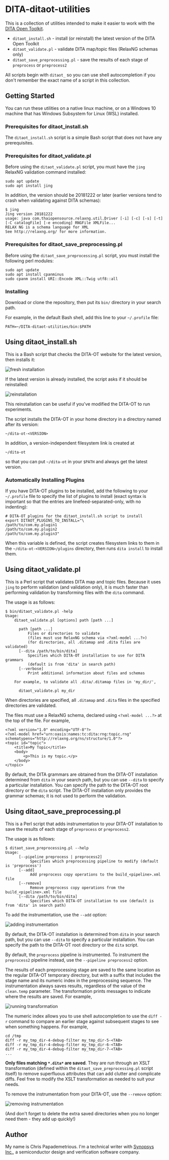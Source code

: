 # DITA-ditaot-utilities

This is a collection of utilities intended to make it easier to work with the [DITA Open Toolkit](https://www.dita-ot.org/).

* `ditaot_install.sh` - install (or reinstall) the latest version of the DITA Open Toolkit
* `ditaot_validate.pl` - validate DITA map/topic files (RelaxNG schemas only)
* `ditaot_save_preprocessing.pl` - save the results of each stage of `preprocess` or `preprocess2`

All scripts begin with `ditaot_` so you can use shell autocompletion if you don't remember the exact name of a script in this collection.

## Getting Started

You can run these utilities on a native linux machine, or on a Windows 10 machine that has Windows Subsystem for Linux (WSL) installed.

### Prerequisites for ditaot_install.sh

The `ditaot_install.sh` script is a simple Bash script that does not have any prerequisites.

### Prerequisites for ditaot_validate.pl

Before using the `ditaot_validate.pl` script, you must have the `jing` RelaxNG validation command installed:

```
sudo apt update
sudo apt install jing
```

In addition, the version should be 20181222 or later (earlier versions tend to crash when validating against DITA schemas):

```
$ jing
Jing version 20181222
usage: java com.thaiopensource.relaxng.util.Driver [-i] [-c] [-s] [-t] [-C catalogFile] [-e encoding] RNGFile XMLFile...
RELAX NG is a schema language for XML
See http://relaxng.org/ for more information.
```

### Prerequisites for ditaot_save_preprocessing.pl

Before using the `ditaot_save_preprocessing.pl` script, you must install the following perl modules:

```
sudo apt update
sudo apt install cpanminus
sudo cpanm install URI::Encode XML::Twig utf8::all
```

### Installing

Download or clone the repository, then put its `bin/` directory in your search path.

For example, in the default Bash shell, add this line to your `~/.profile` file:

```
PATH=~/DITA-ditaot-utilities/bin:$PATH
```

## Using ditaot_install.sh

This is a Bash script that checks the DITA-OT website for the latest version, then installs it:

![fresh installation](svg/ditaot_install_new.svg)

If the latest version is already installed, the script asks if it should be reinstalled:

![reinstallation](svg/ditaot_install_reinstall.svg)

This reinstallation can be useful if you've modified the DITA-OT to run experiments.

The script installs the DITA-OT in your home directory in a directory named after its version:

`~/dita-ot-<VERSION>`

In addition, a version-independent filesystem link is created at

`~/dita-ot`

so that you can put `~/dita-ot` in your `$PATH` and always get the latest version.

### Automatically Installing Plugins

If you have DITA-OT plugins to be installed, add the following to your `~/.profile` file to specify the list of plugins to install (exact syntax is important so that the entries are linefeed-separated-only, with no indenting):

```
# DITA-OT plugins for the ditaot_install.sh script to install
export DITAOT_PLUGINS_TO_INSTALL="\
/path/to/com.my.plugin1
/path/to/com.my.plugin2
/path/to/com.my.plugin3"
```

When this variable is defined, the script creates filesystem links to them in the `~/dita-ot-<VERSION>/plugins` directory, then runs `dita install` to install them.

## Using ditaot_validate.pl

This is a Perl script that validates DITA map and topic files. Because it uses `jing` to perform validation (and validation only), it is much faster than performing validation by transforming files with the `dita` command.

The usage is as follows:

```
$ bin/ditaot_validate.pl -help
Usage:
    ditaot_validate.pl [options] path [path ...]

      path [path ...]
          Files or directories to validate
          (files must use RelaxNG schema via <?xml-model ...?>)
          (for directories, all .ditamap and .dita files are validated)
      [--dita /path/to/bin/dita]
          Specifies which DITA-OT installation to use for DITA grammars
          (default is from 'dita' in search path)
      [--verbose]
          Print additional information about files and schemas

    For example, to validate all .dita/.ditamap files in 'my_dir/',

      ditaot_validate.pl my_dir
```

When directories are specified, all `.ditamap` and `.dita` files in the specified directories are validated.

The files must use a RelaxNG schema, declared using `<?xml-model ...?>` at the top of the file. For example,

```
<?xml version="1.0" encoding="UTF-8"?>
<?xml-model href="urn:oasis:names:tc:dita:rng:topic.rng" schematypens="http://relaxng.org/ns/structure/1.0"?>
<topic id="topic">
    <title>My Topic</title>
    <body>
        <p>This is my topic.</p>
    </body>
</topic>
```

By default, the DITA grammars are obtained from the DITA-OT installation determined from `dita` in your search path, but you can use `--dita` to specify a particular installation. You can specify the path to the DITA-OT root directory or the `dita` script. The DITA-OT installation only provides the grammar schemas; it is not used to perform the validation.

## Using ditaot_save_preprocessing.pl

This is a Perl script that adds instrumentation to your DITA-OT installation to save the results of each stage of `preprocess` or `preprocess2`.

The usage is as follows:

```
$ ditaot_save_preprocessing.pl --help
Usage:
      [--pipeline preprocess | preprocess2]
           Specifies which preprocessing pipeline to modify (default is 'preprocess')
      [--add]
           Add preprocess copy operations to the build_<pipeline>.xml file
      [--remove]
           Remove preprocess copy operations from the build_<pipeline>.xml file
      [--dita /path/to/bin/dita]
           Specifies which DITA-OT installation to use (default is from 'dita' in search path)
```

To add the instrumentation, use the `--add` option:

![adding instrumentation](svg/ditaot_save_preprocessing_add.svg)

By default, the DITA-OT installation is determined from `dita` in your search path, but you can use `--dita` to specify a particular installation. You can specify the path to the DITA-OT root directory or the `dita` script.

By default, the `preprocess` pipeline is instrumented. To instrument the `preprocess2` pipeline instead, use the `--pipeline preprocess2` option.

The results of each preprocessing stage are saved to the same location as the regular DITA-OT temporary directory, but with a suffix that includes the stage name and its numeric index in the preprocessing sequence. The instrumentation always saves results, regardless of the value of the `clean.temp` parameter. The transformation prints messages to indicate where the results are saved. For example,

![running transformation](svg/ditaot_save_preprocessing_transformation.svg)

The numeric index allows you to use shell autocompletion to use the `diff -r` command to compare an earlier stage against subsequent stages to see when something happens. For example,

```
cd /tmp
diff -r my_tmp_dir-4-debug-filter my_tmp_dir-5-<TAB>
diff -r my_tmp_dir-4-debug-filter my_tmp_dir-6-<TAB>
diff -r my_tmp_dir-4-debug-filter my_tmp_dir-7-<TAB>
...
```

**Only files matching `*.dita*` are saved**. They are run through an XSLT transformation (defined within the `ditaot_save_preprocessing.pl` script itself) to remove superfluous attributes that can add clutter and complicate diffs. Feel free to modify the XSLT transformation as needed to suit your needs.

To remove the instrumentation from your DITA-OT, use the `--remove` option:

![removing instrumentation](svg/ditaot_save_preprocessing_remove.svg)

(And don't forget to delete the extra saved directories when you no longer need them - they add up quickly!)

## Author

My name is Chris Papademetrious. I'm a technical writer with [Synopsys Inc.](https://www.synopsys.com/), a semiconductor design and verification software company.
